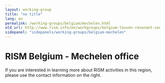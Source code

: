 ```yaml
---
layout: working-group
title: "no title"
lang: en
permalink: /working-groups/belgium/mechelen.html
old_url: http://www.rism.info/en/workgroups/belgium-leuven-resonant-center-for-flamish-music-research/home/newsdetails.html
sidepanel: "sidepanels/working-groups/belgium-mechelen"
---
```


# RISM Belgium - Mechelen office

If you are interested in learning more about RISM activities in this region, please use the contact information on the right.
